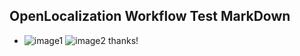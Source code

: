## OpenLocalization Workflow Test MarkDown
* ![image1](.\22274953-a455-4faf-b35a-a87e2bdfc5fc.PNG)   ![image2](.\9a8a273b-15fc-4497-8186-72d682162121.png) 
thanks!